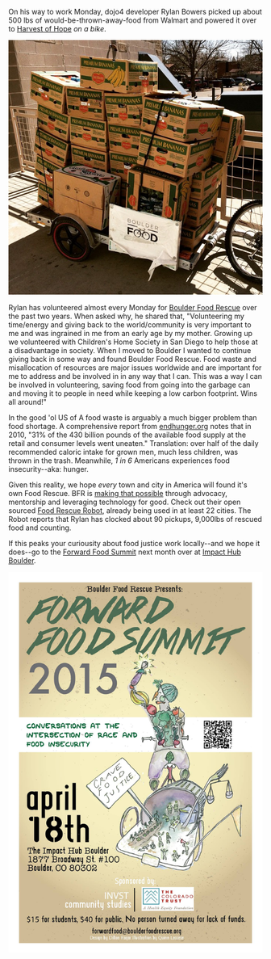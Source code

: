 On his way to work Monday, dojo4 developer Rylan Bowers picked up about 500 lbs of would-be-thrown-away-food from Walmart and powered it over to [Harvest of Hope](http://www.hopepantry.org/index.html) *on a bike*.  

![BoulderFoodRescue.jpg](assets/b.jpeg) 

Rylan has volunteered almost every Monday for [Boulder Food Rescue](http://www.boulderfoodrescue.org/) over the past two years. When asked why, he shared that, "Volunteering my time/energy and giving back to the world/community is very important to me and was ingrained in me from an early age by my mother. Growing up we volunteered with Children's Home Society in San Diego to help those at a disadvantage in society. When I moved to Boulder I wanted to continue giving back in some way and found Boulder Food Rescue. Food waste and misallocation of resources are major issues worldwide and are important for me to address and be involved in in any way that I can. This was a way I can be involved in volunteering, saving food from going into the garbage can and moving it to people in need while keeping a low carbon footprint. Wins all around!"

In the good 'ol US of A food waste is arguably a much bigger problem than food shortage.  A comprehensive report from [endhunger.org](http://endhunger.org/food-waste/) notes that in 2010, "31% of the 430 billion pounds of the available food supply at the retail and consumer levels went uneaten." Translation: over half of the daily recommended caloric intake for grown men, much less children, was thrown in the trash.  Meanwhile, *1 in 6* Americans experiences food insecurity--aka: hunger.

Given this reality, we hope *every* town and city in America will found it's own Food Rescue. BFR is [making that possible](http://www.boulderfoodrescue.org/index.php/start-your-own-food-rescue/) through advocacy, mentorship and leveraging technology for good. Check out their open sourced [Food Rescue Robot](https://github.com/somerandomsequence/food-rescue-robot), already being used in at least 22 cities.  The Robot reports that Rylan has clocked about 90 pickups, 9,000lbs of rescued food and counting. 

If this peaks your curiousity about food justice work locally--and we hope it does--go to the [Forward Food Summit](http://www.boulderfoodrescue.org/index.php/forward-food-summit/) next month over at [Impact Hub Boulder](http://www.impacthubboulder.com/).

![Forward-Food-Poster.jpg](assets/c.jpeg) 
